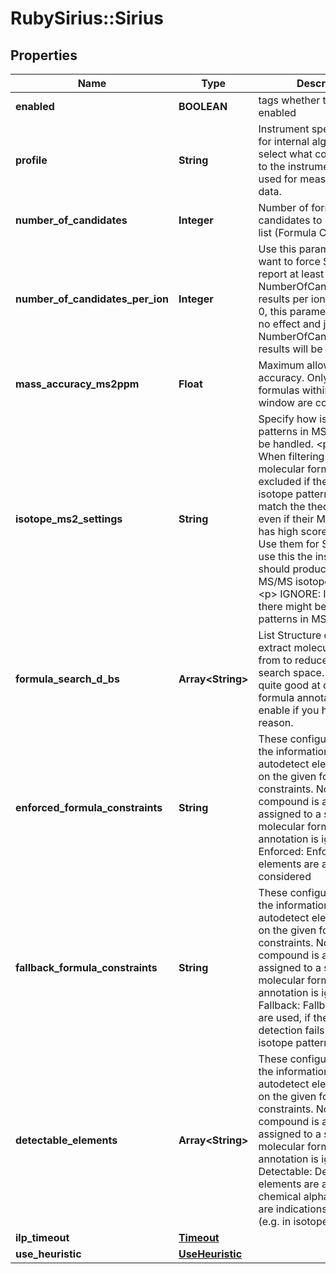 # RubySirius::Sirius

## Properties
Name | Type | Description | Notes
------------ | ------------- | ------------- | -------------
**enabled** | **BOOLEAN** | tags whether the tool is enabled | [optional] 
**profile** | **String** | Instrument specific profile for internal algorithms  Just select what comes closest to the instrument that was used for measuring the data. | [optional] 
**number_of_candidates** | **Integer** | Number of formula candidates to keep as result list (Formula Candidates). | [optional] 
**number_of_candidates_per_ion** | **Integer** | Use this parameter if you want to force SIRIUS to report at least  NumberOfCandidatesPerIon results per ionization.  if &lt;&#x3D; 0, this parameter will have no effect and just the top  NumberOfCandidates results will be reported. | [optional] 
**mass_accuracy_ms2ppm** | **Float** | Maximum allowed mass accuracy. Only molecular formulas within this mass window are considered. | [optional] 
**isotope_ms2_settings** | **String** | Specify how isotope patterns in MS/MS should be handled.  &lt;p&gt;  FILTER: When filtering is enabled, molecular formulas are excluded if their  theoretical isotope pattern does not match the theoretical one, even if their MS/MS pattern has high score.  &lt;p&gt;  SCORE: Use them for SCORING. To use this the instrument should produce clear MS/MS isotope patterns  &lt;p&gt;  IGNORE: Ignore that there might be isotope patterns in MS/MS | [optional] 
**formula_search_d_bs** | **Array&lt;String&gt;** | List Structure database to extract molecular formulas from to reduce formula search space.  SIRIUS is quite good at de novo formula annotation, so only enable if you have a good reason. | [optional] 
**enforced_formula_constraints** | **String** | These configurations hold the information how to autodetect elements based on the given formula constraints.  Note: If the compound is already assigned to a specific molecular formula, this annotation is ignored.  &lt;p&gt;  Enforced: Enforced elements are always considered | [optional] 
**fallback_formula_constraints** | **String** | These configurations hold the information how to autodetect elements based on the given formula constraints.  Note: If the compound is already assigned to a specific molecular formula, this annotation is ignored.  &lt;p&gt;  Fallback: Fallback elements are used, if the auto-detection fails (e.g. no isotope pattern available) | [optional] 
**detectable_elements** | **Array&lt;String&gt;** | These configurations hold the information how to autodetect elements based on the given formula constraints.  Note: If the compound is already assigned to a specific molecular formula, this annotation is ignored.  &lt;p&gt;  Detectable: Detectable elements are added to the chemical alphabet, if there are indications for them (e.g. in isotope pattern) | [optional] 
**ilp_timeout** | [**Timeout**](Timeout.md) |  | [optional] 
**use_heuristic** | [**UseHeuristic**](UseHeuristic.md) |  | [optional] 

